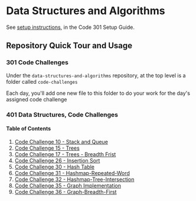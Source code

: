 # Data Structures and Algorithms

See [setup instructions](https://codefellows.github.io/setup-guide/code-301/3-code-challenges), in the Code 301 Setup Guide.

## Repository Quick Tour and Usage

### 301 Code Challenges

Under the `data-structures-and-algorithms` repository, at the top level is a folder called `code-challenges`

Each day, you'll add one new file to this folder to do your work for the day's assigned code challenge

### 401 Data Structures, Code Challenges

#### Table of Contents
1. [Code Challenge 10 - Stack and Queue](./javascript/stack-and-queue/README.md)
1. [Code Challenge 15 - Trees](./javascript/trees/README.md)
1. [Code Challenge 17 - Trees - Breadth Frist](./javascript/trees-breadth-first/README.md)
1. [Code Challenge 26 - Insertion Sort](./javascript/insertion-sort/README.md)
1. [Code Challenge 30 - Hash Table](./javascript/hashtable/README.md)
1. [Code Challenge 31 - Hashmap-Repeated-Word](./javascript/code-challenges/hashmap-repeated-word/README.md)
1. [Code Challenge 32 - Hashmap-Tree-Intersection](./javascript/code-challenges/hashmap-tree-intersection/README.md)
1. [Code Challenge 35 - Graph Implementation](./javascript/graph/README.md)
1. [Code Challenge 36 - Graph-Breadth-First](./javascript/graph/README.md)

